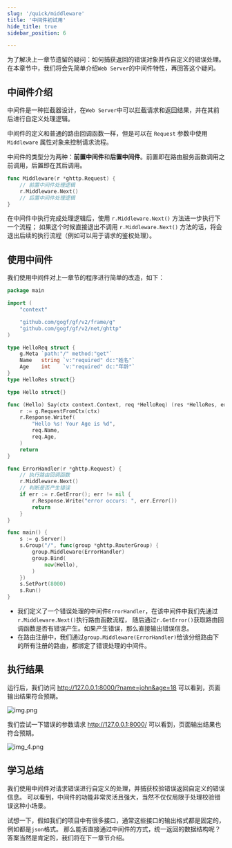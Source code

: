 ```yaml
---
slug: '/quick/middleware'
title: '中间件初试用'
hide_title: true
sidebar_position: 6

---
```


为了解决上一章节遗留的疑问：如何捕获返回的错误对象并作自定义的错误处理。
在本章节中，我们将会先简单介绍`Web Server`的中间件特性，再回答这个疑问。

## 中间件介绍

中间件是一种拦截器设计，在`Web Server`中可以拦截请求和返回结果，并在其前后进行自定义处理逻辑。

中间件的定义和普通的路由回调函数一样，但是可以在 `Request` 参数中使用 `Middleware` 属性对象来控制请求流程。

中间件的类型分为两种：**前置中间件**和**后置中间件**。前置即在路由服务函数调用之前调用，后置即在其后调用。

```go
func Middleware(r *ghttp.Request) {
    // 前置中间件处理逻辑 
    r.Middleware.Next()
    // 后置中间件处理逻辑
}
```
在中间件中执行完成处理逻辑后，使用 `r.Middleware.Next()` 方法进一步执行下一个流程；
如果这个时候直接退出不调用 `r.Middleware.Next()` 方法的话，将会退出后续的执行流程（例如可以用于请求的鉴权处理）。

## 使用中间件

我们使用中间件对上一章节的程序进行简单的改造，如下：
```go title="main.go"
package main

import (
    "context"

    "github.com/gogf/gf/v2/frame/g"
    "github.com/gogf/gf/v2/net/ghttp"
)

type HelloReq struct {
    g.Meta `path:"/" method:"get"`
    Name   string `v:"required" dc:"姓名"`
    Age    int    `v:"required" dc:"年龄"`
}
type HelloRes struct{}

type Hello struct{}

func (Hello) Say(ctx context.Context, req *HelloReq) (res *HelloRes, err error) {
    r := g.RequestFromCtx(ctx)
    r.Response.Writef(
        "Hello %s! Your Age is %d",
        req.Name,
        req.Age,
    )
    return
}

func ErrorHandler(r *ghttp.Request) {
    // 执行路由回调函数
    r.Middleware.Next()
    // 判断是否产生错误
    if err := r.GetError(); err != nil {
        r.Response.Write("error occurs: ", err.Error())
        return
    }
}

func main() {
    s := g.Server()
    s.Group("/", func(group *ghttp.RouterGroup) {
        group.Middleware(ErrorHandler)
        group.Bind(
            new(Hello),
        )
    })
    s.SetPort(8000)
    s.Run()
}
```
- 我们定义了一个错误处理的中间件`ErrorHandler`，在该中间件中我们先通过`r.Middleware.Next()`执行路由函数流程，
  随后通过`r.GetError()`获取路由回调函数是否有错误产生。如果产生错误，那么直接输出错误信息。
- 在路由注册中，我们通过`group.Middleware(ErrorHandler)`给该分组路由下的所有注册的路由，都绑定了错误处理的中间件。

## 执行结果

运行后，我们访问 http://127.0.0.1:8000/?name=john&age=18 可以看到，页面输出结果符合预期。

![img.png](img.png)

我们尝试一下错误的参数请求 http://127.0.0.1:8000/ 可以看到，页面输出结果也符合预期。

![img_4.png](img_4.png)

## 学习总结

我们使用中间件对请求错误进行自定义的处理，并捕获校验错误返回自定义的错误信息。
可以看到，中间件的功能非常灵活且强大，当然不仅仅局限于处理校验错误这种小场景。

试想一下，假如我们的项目中有很多接口，通常这些接口的输出格式都是固定的，例如都是`json`格式。
那么能否直接通过中间件的方式，统一返回的数据结构呢？答案当然是肯定的，我们将在下一章节介绍。














